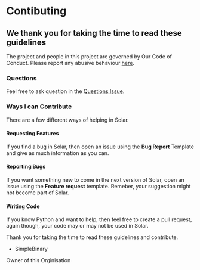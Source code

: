 # Contibuting #
## We thank you for taking the time to read these guidelines ##
The project and people in this project are governed by Our Code of Conduct. Please report any abusive behaviour [here](https://github.com/Solar-language/Solar/issues/5).

### Questions ###
Feel free to ask question in the [Questions Issue](https://github.com/Solar-language/Solar/issues/7).

### Ways I can Contribute ###
There are a few different ways of helping in Solar.
#### Requesting Features ####
If you find a bug in Solar, then open an issue using the **Bug Report** Template and give as much information as you can.
#### Reporting Bugs ####
If you want something new to come in the next version of Solar, open an issue using the **Feature request** template. Remeber, your suggestion might not become part of Solar.
#### Writing Code ####
If you know Python and want to help, then feel free to create a pull request, again though, your code may or may not be used in Solar.

Thank you for taking the time to read these guidelines and contribute.
- SimpleBinary

Owner of this Orginisation
